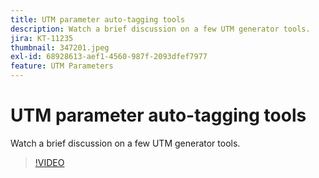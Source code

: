 ```yaml
---
title: UTM parameter auto-tagging tools
description: Watch a brief discussion on a few UTM generator tools.
jira: KT-11235
thumbnail: 347201.jpeg
exl-id: 68928613-aef1-4560-987f-2093dfef7977
feature: UTM Parameters
---
```

# UTM parameter auto-tagging tools

Watch a brief discussion on a few UTM generator tools.

>[!VIDEO](https://video.tv.adobe.com/v/347201/?quality=12&learn=on)
